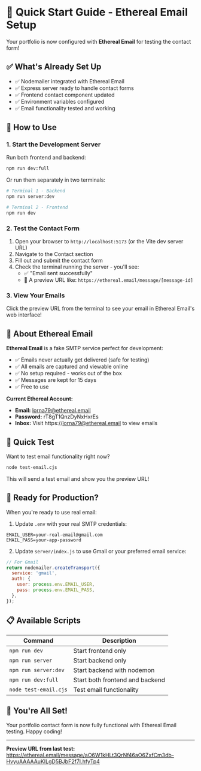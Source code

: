 # 🚀 Quick Start Guide - Ethereal Email Setup

Your portfolio is now configured with **Ethereal Email** for testing the contact form! 

## ✅ What's Already Set Up

- ✅ Nodemailer integrated with Ethereal Email
- ✅ Express server ready to handle contact forms
- ✅ Frontend contact component updated
- ✅ Environment variables configured
- ✅ Email functionality tested and working

## 🎯 How to Use

### 1. Start the Development Server

Run both frontend and backend:
```bash
npm run dev:full
```

Or run them separately in two terminals:
```bash
# Terminal 1 - Backend
npm run server:dev

# Terminal 2 - Frontend  
npm run dev
```

### 2. Test the Contact Form

1. Open your browser to `http://localhost:5173` (or the Vite dev server URL)
2. Navigate to the Contact section
3. Fill out and submit the contact form
4. Check the terminal running the server - you'll see:
   - ✅ "Email sent successfully"
   - 🔗 A preview URL like: `https://ethereal.email/message/[message-id]`

### 3. View Your Emails

Click the preview URL from the terminal to see your email in Ethereal Email's web interface!

## 📧 About Ethereal Email

**Ethereal Email** is a fake SMTP service perfect for development:
- ✅ Emails never actually get delivered (safe for testing)
- ✅ All emails are captured and viewable online
- ✅ No setup required - works out of the box
- ✅ Messages are kept for 15 days
- ✅ Free to use

**Current Ethereal Account:**
- **Email:** lorna79@ethereal.email
- **Password:** rT8gT1QnzDyNxHxrEs
- **Inbox:** Visit https://lorna79@ethereal.email to view emails

## 🔧 Quick Test

Want to test email functionality right now?
```bash
node test-email.cjs
```

This will send a test email and show you the preview URL!

## 🚀 Ready for Production?

When you're ready to use real email:

1. Update `.env` with your real SMTP credentials:
```env
EMAIL_USER=your-real-email@gmail.com
EMAIL_PASS=your-app-password
```

2. Update `server/index.js` to use Gmail or your preferred email service:
```javascript
// For Gmail
return nodemailer.createTransport({
  service: 'gmail',
  auth: {
    user: process.env.EMAIL_USER,
    pass: process.env.EMAIL_PASS,
  },
});
```

## 📋 Available Scripts

| Command | Description |
|---------|-------------|
| `npm run dev` | Start frontend only |
| `npm run server` | Start backend only |
| `npm run server:dev` | Start backend with nodemon |
| `npm run dev:full` | Start both frontend and backend |
| `node test-email.cjs` | Test email functionality |

## 🎉 You're All Set!

Your portfolio contact form is now fully functional with Ethereal Email testing. Happy coding! 

---

**Preview URL from last test:** https://ethereal.email/message/aO6W1kHLt3QrNf46aO6ZxfCm3db-HvyuAAAAAuKILgD5BJbF2f7I.hfyTp4